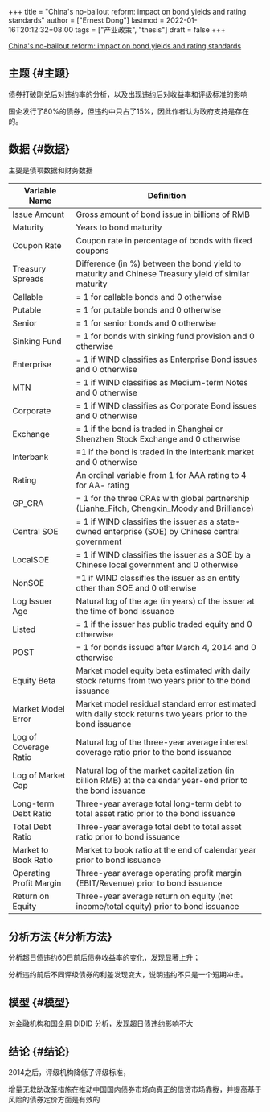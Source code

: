 +++
title = "China's no-bailout reform: impact on bond yields and rating standards"
author = ["Ernest Dong"]
lastmod = 2022-01-16T20:12:32+08:00
tags = ["产业政策", "thesis"]
draft = false
+++

[China's no-bailout reform: impact on bond yields and rating standards](https://www.sciencedirect.com/science/article/pii/S0378426621002387)


## 主题 {#主题}

债券打破刚兑后对违约率的分析，以及出现违约后对收益率和评级标准的影响

国企发行了80%的债券，但违约中只占了15%，因此作者认为政府支持是存在的。


## 数据 {#数据}

主要是债项数据和财务数据

| Variable Name           | Definition                                                                                                    |
|-------------------------|---------------------------------------------------------------------------------------------------------------|
| Issue Amount            | Gross amount of bond issue in billions of RMB                                                                 |
| Maturity                | Years to bond maturity                                                                                        |
| Coupon Rate             | Coupon rate in percentage of bonds with fixed coupons                                                         |
| Treasury Spreads        | Difference (in %) between the bond yield to maturity and Chinese Treasury yield of similar maturity           |
| Callable                | = 1 for callable bonds and 0 otherwise                                                                        |
| Putable                 | = 1 for putable bonds and 0 otherwise                                                                         |
| Senior                  | = 1 for senior bonds and 0 otherwise                                                                          |
| Sinking Fund            | = 1 for bonds with sinking fund provision and 0 otherwise                                                     |
| Enterprise              | = 1 if WIND classifies as Enterprise Bond issues and 0 otherwise                                              |
| MTN                     | = 1 if WIND classifies as Medium-term Notes and 0 otherwise                                                   |
| Corporate               | = 1 if WIND classifies as Corporate Bond issues and 0 otherwise                                               |
| Exchange                | = 1 if the bond is traded in Shanghai or Shenzhen Stock Exchange and 0 otherwise                              |
| Interbank               | =1 if the bond is traded in the interbank market and 0 otherwise                                              |
| Rating                  | An ordinal variable from 1 for AAA rating to 4 for AA- rating                                                 |
| GP\_CRA                 | = 1 for the three CRAs with global partnership (Lianhe\_Fitch, Chengxin\_Moody and Brilliance)                |
| Central SOE             | = 1 if WIND classifies the issuer as a state-owned enterprise (SOE) by Chinese central government             |
| LocalSOE                | = 1 if WIND classifies the issuer as a SOE by a Chinese local government and 0 otherwise                      |
| NonSOE                  | =1 if WIND classifies the issuer as an entity other than SOE and 0 otherwise                                  |
| Log Issuer Age          | Natural log of the age (in years) of the issuer at the time of bond issuance                                  |
| Listed                  | = 1 if the issuer has public traded equity and 0 otherwise                                                    |
| POST                    | = 1 for bonds issued after March 4, 2014 and 0 otherwise                                                      |
| Equity Beta             | Market model equity beta estimated with daily stock returns from two years prior to the bond issuance         |
| Market Model Error      | Market model residual standard error estimated with daily stock returns two years prior to the bond issuance  |
| Log of Coverage Ratio   | Natural log of the three-year average interest coverage ratio prior to the bond issuance                      |
| Log of Market Cap       | Natural log of the market capitalization (in billion RMB) at the calendar year-end prior to the bond issuance |
| Long-term Debt Ratio    | Three-year average total long-term debt to total asset ratio prior to the bond issuance                       |
| Total Debt Ratio        | Three-year average total debt to total asset ratio prior to bond issuance                                     |
| Market to Book Ratio    | Market to book ratio at the end of calendar year prior to bond issuance                                       |
| Operating Profit Margin | Three-year average operating profit margin (EBIT/Revenue) prior to bond issuance                              |
| Return on Equity        | Three-year average return on equity (net income/total equity) prior to bond issuance                          |


## 分析方法 {#分析方法}

分析超日债违约60日前后债券收益率的变化，发现显著上升；

分析违约前后不同评级债券的利差发现变大，说明违约不只是一个短期冲击。


## 模型 {#模型}

对金融机构和国企用 DIDID 分析，发现超日债违约影响不大


## 结论 {#结论}

2014之后，评级机构降低了评级标准，

增量无救助改革措施在推动中国国内债券市场向真正的信贷市场靠拢，并提高基于风险的债券定价方面是有效的
